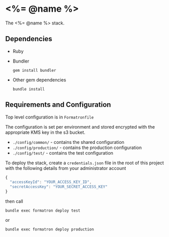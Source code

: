 # <%= @name %>

The <%= @name %> stack.

## Dependencies

- Ruby
- Bundler

    ```
    gem install bundler
    ```

- Other gem dependencies

    ```
    bundle install
    ```

## Requirements and Configuration

Top level configuration is in `Formatronfile`

The configuration is set per environment and stored encrypted with the appropriate KMS key in the s3 bucket.

- `./config/common/` - contains the shared configuration
- `./config/production/` - contains the production configuration
- `./config/test/` - contains the test configuration

To deploy the stack, create a `credentials.json` file in the root of this project with the following details from your administrator account

```javascript
{
  "accessKeyId": "YOUR_ACCESS_KEY_ID",
  "secretAccessKey": "YOUR_SECRET_ACCESS_KEY"
}
```

then call

```
bundle exec formatron deploy test
```

or

```
bundle exec formatron deploy production
```

